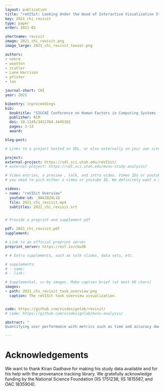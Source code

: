 ```yaml
---
layout: publication
title: "reVISit: Looking Under the Hood of Interactive Visualization Studies"
key: 2021_chi_revisit
type: paper
order: 2021-02

shortname: revisit
image: 2021_chi_revisit.png
image_large: 2021_chi_revisit_teaser.png

authors:
- nobre
- wootton
- zcutler
- Lane Harrison
- pfister
- lex

journal-short: CHI
year: 2021

bibentry: inproceedings
bib:
  booktitle: "SIGCHI Conference on Human Factors in Computing Systems (CHI)"
  publisher: ACM
  doi: 10.1145/3411764.3445382 
  pages: 1-13
  award:

blog-post: 

# Links to a project hosted on VDL, or else externally on your own site

project:
external-project: https://vdl.sci.utah.edu/reVISit/
# external-project: https://vdl.sci.utah.edu/mvnv-study-analysis/

# Video entries, a preview , talk, and intro video. Vimeo IDs or youtube IDs are supported
# you need to pick either a vimeo or youtube ID. We definitely want a downloadable video too.

videos:
- name: "reVISit Overview"
  youtube-id: _8AkZQZ4L1Q
  file: 2021_chi_revisit.mp4
  subtitles: 2021_chi_revisit.srt


# Provide a preprint and supplement pdf

pdf: 2021_chi_revisit.pdf
supplement: 

# Link to an official preprint server
preprint_server: https://osf.io/cbw36

# # Extra supplements, such as talk slides, data sets, etc.

# supplements:
# - name: 
# - link: 

# Supplemental, cc-by images. Make caption brief (at most 60 chars)
images:
- path: 2021_chi_revisit_task_overview.png
  caption: The reVISit task overview visualization. 


code: https://github.com/visdesignlab/revisit/
# code: https://github.com/visdesignlab/mvnv-analysis/

abstract: "
Quantifying user performance with metrics such as time and accuracy does not show the whole picture when researchers evaluate complex, interactive visualization tools. In such systems, performance is often influenced by different analysis strategies that statistical analysis methods cannot account for.  To remedy this lack of nuance, we propose a novel analysis methodology for evaluating complex interactive visualizations at scale. We implement our analysis methods in reVISit, which enables analysts to explore participant interaction performance metrics and responses in the context of users' analysis strategies. Replays of participant sessions can aid in identifying usability problems during pilot studies and make individual analysis processes salient. To demonstrate the applicability of reVISit to visualization studies, we analyze participant data from two published crowdsourced studies. Our findings show that reVISit can be used to reveal and describe novel interaction patterns, to analyze performance differences between different analysis strategies, and to validate or challenge design decisions."

---
```


# Acknowledgements

We want to thank Kiran Gadhave for making his study data available and for his help with the provenance tracking library. We gratefully acknowledge funding by the National Science Foundation (IIS 1751238, IIS 1815587, and OAC 1835904).
